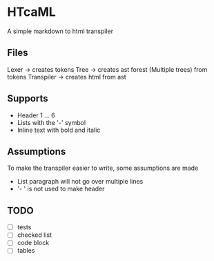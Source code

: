 # HTcaML
A simple markdown to html transpiler

## Files
Lexer -> creates tokens
Tree -> creates ast forest (Multiple trees) from tokens
Transpiler -> creates html from ast

## Supports
- Header 1 ... 6
- Lists with the '-' symbol
- Inline text with bold and italic

## Assumptions
To make the transpiler easier to write, some assumptions are made

- List paragraph will not go over multiple lines
- '- ' is not used to make header

## TODO
- [ ] tests
- [ ] checked list
- [ ] code block
- [ ] tables
